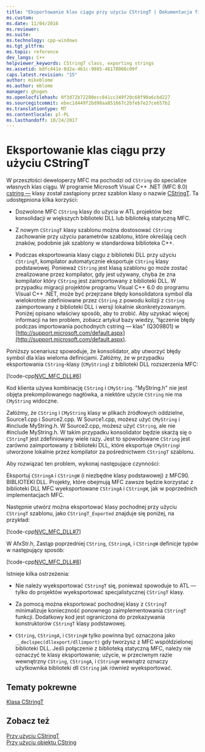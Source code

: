 ```yaml
---
title: "Eksportowanie klas ciągu przy użyciu CStringT | Dokumentacja firmy Microsoft"
ms.custom: 
ms.date: 11/04/2016
ms.reviewer: 
ms.suite: 
ms.technology: cpp-windows
ms.tgt_pltfrm: 
ms.topic: reference
dev_langs: C++
helpviewer_keywords: CStringT class, exporting strings
ms.assetid: bdfc441e-8d2a-461c-9885-46178066c09f
caps.latest.revision: "15"
author: mikeblome
ms.author: mblome
manager: ghogen
ms.openlocfilehash: 0f3d72b72280ecc841cc349f20c68f90a6cbd227
ms.sourcegitcommit: ebec1d449f2bd98aa851667c2bfeb7e27ce657b2
ms.translationtype: MT
ms.contentlocale: pl-PL
ms.lasthandoff: 10/24/2017
---
```

# <a name="exporting-string-classes-using-cstringt"></a>Eksportowanie klas ciągu przy użyciu CStringT
W przeszłości deweloperzy MFC ma pochodzi od `CString` do specialize własnych klas ciągu. W programie Microsoft Visual C++ .NET (MFC 8.0) [cstring —](../atl-mfc-shared/using-cstring.md) klasy został zastąpiony przez szablon klasy o nazwie [CStringT](../atl-mfc-shared/reference/cstringt-class.md). Ta udostępniona kilka korzyści:  
  
-   Dozwolone MFC `CString` klasy do użycia w ATL projektów bez konsolidacji w większych biblioteki DLL lub biblioteką statyczną MFC.  
  
-   Z nowym `CStringT` klasy szablonu można dostosować `CString` zachowanie przy użyciu parametrów szablonu, które określają cech znaków, podobnie jak szablony w standardowa biblioteka C++.  
  
-   Podczas eksportowania klasy ciągu z biblioteki DLL przy użyciu `CStringT`, kompilator automatycznie eksportuje `CString` klasy podstawowej. Ponieważ `CString` jest klasą szablonu go może zostać zrealizowane przez kompilator, gdy jest używany, chyba że zna kompilator który `CString` jest zaimportowany z biblioteki DLL. W przypadku migracji projektów programu Visual C++ 6.0 do programu Visual C++ .NET, może być przejrzane błędy konsolidatora symbol dla wielokrotnie zdefiniowane przez `CString` z powodu kolizji z `CString` zaimportowany z biblioteki DLL i wersji lokalnie skonkretyzowanym. Poniżej opisano właściwy sposób, aby to zrobić. Aby uzyskać więcej informacji na ten problem, zobacz artykuł bazy wiedzy, "łączenie błędy podczas importowania pochodnych cstring — klas" (Q309801) w [http://support.microsoft.com/default.aspx](http://support.microsoft.com/default.aspx).  
  
 Poniższy scenariusz spowoduje, że konsolidator, aby utworzyć błędy symbol dla klas wieloma definicjami. Załóżmy, że w przypadku eksportowania `CString`-klasy (`CMyString`) z biblioteki DLL rozszerzenia MFC:  
  
 [!code-cpp[NVC_MFC_DLL#6](../atl-mfc-shared/codesnippet/cpp/exporting-string-classes-using-cstringt_1.cpp)]  
  
 Kod klienta używa kombinację `CString` i `CMyString`. "MyString.h" nie jest objęta prekompilowanego nagłówka, a niektóre użycie `CString` nie ma `CMyString` widoczne.  
  
 Załóżmy, że `CString` i `CMyString` klasy w plikach źródłowych oddzielne, Source1.cpp i Source2.cpp. W Source1.cpp, możesz użyć `CMyString` i #include MyString.h. W Source2.cpp, możesz użyć `CString`, ale nie #include MyString.h. W takim przypadku konsolidator będzie skarżą się o `CStringT` jest zdefiniowany wiele razy. Jest to spowodowane `CString` jest zarówno zaimportowany z biblioteki DLL, które eksportuje `CMyString`i utworzone lokalnie przez kompilator za pośrednictwem `CStringT` szablonu.  
  
 Aby rozwiązać ten problem, wykonaj następujące czynności:  
  
 Eksportuj `CStringA` i `CStringW` (i niezbędne klasy podstawowej) z MFC90. BIBLIOTEKI DLL. Projekty, które obejmują MFC zawsze będzie korzystać z biblioteki DLL MFC wyeksportowane `CStringA` i `CStringW`, jak w poprzednich implementacjach MFC.  
  
 Następnie utwórz można eksportować klasy pochodnej przy użyciu `CStringT` szablonu, jako `CStringT_Exported` znajduje się poniżej, na przykład:  
  
 [!code-cpp[NVC_MFC_DLL#7](../atl-mfc-shared/codesnippet/cpp/exporting-string-classes-using-cstringt_2.cpp)]  
  
 W AfxStr.h, Zastąp poprzedniej `CString`, `CStringA`, i `CStringW` definicje typów w następujący sposób:  
  
 [!code-cpp[NVC_MFC_DLL#8](../atl-mfc-shared/codesnippet/cpp/exporting-string-classes-using-cstringt_3.cpp)]  
  
 Istnieje kilka ostrzeżenia:  
  
-   Nie należy wyeksportować `CStringT` się, ponieważ spowoduje to ATL — tylko do projektów wyeksportować specjalistycznej `CStringT` klasy.  
  
-   Za pomocą można eksportować pochodnej klasy z `CStringT` minimalizuje konieczność ponownego zaimplementowania `CStringT` funkcji. Dodatkowy kod jest ograniczona do przekazywania konstruktorów `CStringT` klasy podstawowej.  
  
-   `CString`, `CStringA`, i `CStringW` tylko powinna być oznaczona jako `__declspec(dllexport/dllimport)` gdy tworzysz z MFC współdzielonej biblioteki DLL. Jeśli połączenie z biblioteką statyczną MFC, należy nie oznaczyć te klasy eksportowanie; użycie, w przeciwnym razie wewnętrzny `CString`, `CStringA`, i `CStringW` wewnątrz oznaczy użytkownika biblioteki dll `CString` jak również wyeksportować.  
  
## <a name="related-topics"></a>Tematy pokrewne  
 [Klasa CStringT](../atl-mfc-shared/reference/cstringt-class.md)  
  
## <a name="see-also"></a>Zobacz też  
 [Przy użyciu CStringT](../atl-mfc-shared/using-cstringt.md)   
 [Przy użyciu obiektu CString](../atl-mfc-shared/using-cstring.md)

